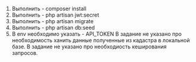 1) Выполнить - composer install
2) Выполнить - php artisan jwt:secret
3) Выполнить - php artisan migrate
4) Выполнить - php artisan db:seed
5) В env необходимо указать - API_TOKEN
В задание не указано про необходимость ханить данные полученные из кадастра в локальной базе.
В задание не указано про необходиость кеширования запросов. 
